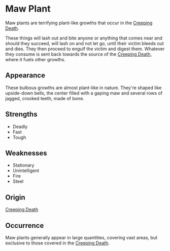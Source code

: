 # Maw Plant
Maw plants are terrifying plant-like growths that occur in the [Creeping Death](creeping-death). 

These things will lash out and bite anyone or anything that comes near and should they succeed, will lash on and not let go, until their victim bleeds out and dies. They then proceed to engulf the victim and digest them. Whatever they consume is sent back towards the source of the [Creeping Death](creeping-death), where it fuels other growths. 

## Appearance
These bulbous growths are almost plant-like in nature. They're shaped like upside-down bells, the center filled with a gaping maw and several rows of jagged, crooked teeth, made of bone. 

## Strengths
* Deadly
* Fast
* Tough

## Weaknesses
* Stationary
* Unintelligent
* Fire
* Steel

## Origin
[Creeping Death](creeping-death)

## Occurrence
Maw plants generally appear in large quantities, covering vast areas, but exclusive to those covered in the [Creeping Death](creeping-death). 